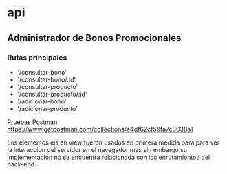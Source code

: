 # api
## Administrador de Bonos Promocionales

### Rutas principales
- '/consultar-bono'
- '/consultar-bono/:id'
- '/consultar-producto'
- '/consultar-producto/:id'
- '/adicionar-bono'
- '/adicionar-producto'

[Pruebas Postman](https://www.getpostman.com/collections/e4df62cf59fa7c3038a1)
https://www.getpostman.com/collections/e4df62cf59fa7c3038a1

Los elementos ejs en view fueron usados en primera medida para para ver la interaccion del servidor en el navegador
mas sin embargo su implementacion no se encuentra relacionada con los enrutamientos del back-end.

